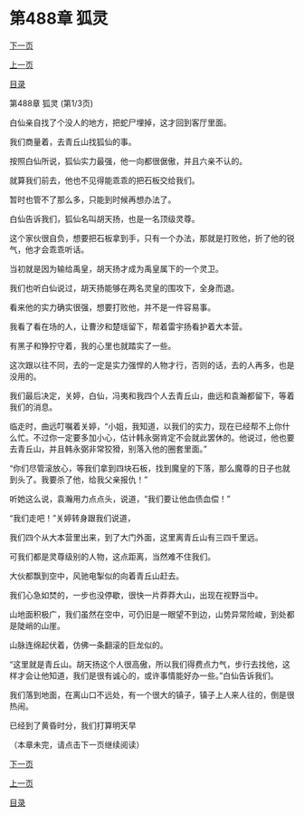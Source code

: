 <h1>第488章   狐灵</h1>
            <div><p><a href="./1462_%E7%AC%AC488%E7%AB%A0_%E7%8B%90%E7%81%B5.md">下一页</a></p><p><a href="./1460_%E7%AC%AC487%E7%AB%A0_%E9%9D%92%E4%B8%98%E5%B1%B1.md">上一页</a></p><p><a href="../">目录</a></p></div>
            <div><p>第488章   狐灵 (第1/3页)</p><p>白仙亲自找了个没人的地方，把蛇尸埋掉，这才回到客厅里面。</p><p>我们商量着，去青丘山找狐仙的事。</p><p>按照白仙所说，狐仙实力最强，他一向都很倨傲，并且六亲不认的。</p><p>就算我们前去，他也不见得能乖乖的把石板交给我们。</p><p>暂时也管不了那么多，只能到时候再想办法了。</p><p>白仙告诉我们，狐仙名叫胡天扬，也是一名顶级灵尊。</p><p>这个家伙很自负，想要把石板拿到手，只有一个办法，那就是打败他，折了他的锐气，他才会乖乖听话。</p><p>当初就是因为输给禹皇，胡天扬才成为禹皇属下的一个灵卫。</p><p>我们也听白仙说过，胡天扬能够在两名灵皇的围攻下，全身而退。</p><p>看来他的实力确实很强，想要打败他，并不是一件容易事。</p><p>我看了看在场的人，让曹汐和楚瑶留下，帮着雷宇扬看护着大本营。</p><p>有黑子和狰狞守着，我的心里也就踏实了一些。</p><p>这次跟以往不同，去的一定是实力强悍的人物才行，否则的话，去的人再多，也是没用的。</p><p>我们最后决定，关婷，白仙，冯夷和我四个人去青丘山，曲远和袁瀚都留下，等着我们的消息。</p><p>临走时，曲远叮嘱着关婷，“小姐，我知道，以我们的实力，现在已经帮不上你什么忙。不过你一定要多加小心，估计韩永弼肯定不会就此罢休的。他说过，他也要去青丘山，并且韩永弼非常狡猾，别落入他的圈套里面。”</p><p>“你们尽管滚放心，等我们拿到四块石板，找到魔皇的下落，那么魔尊的日子也就到头了。我要杀了他，给我父亲报仇！”</p><p>听她这么说，袁瀚用力点点头，说道，“我们要让他血债血偿！”</p><p>“我们走吧！”关婷转身跟我们说道，</p><p>我们四个从大本营里出来，到了大门外面，这里离青丘山有三四千里远。</p><p>可我们都是灵尊级别的人物，这点距离，当然难不住我们。</p><p>大伙都飘到空中，风驰电掣似的向着青丘山赶去。</p><p>我们心急如焚的，一步也没停歇，很快一片莽莽大山，出现在视野当中。</p><p>山地面积极广，我们虽然在空中，可仍旧是一眼望不到边，山势异常险峻，到处都是陡峭的山崖。</p><p>山脉连绵起伏着，仿佛一条翻滚的巨龙似的。</p><p>“这里就是青丘山。胡天扬这个人很高傲，所以我们得费点力气，步行去找他，这样才会让他知道，我们是很有诚心的，或许事情能好办一些。”白仙告诉我们。</p><p>我们落到地面，在离山口不远处，有一个很大的镇子，镇子上人来人往的，倒是很热闹。</p><p>已经到了黄昏时分，我们打算明天早</p><p>（本章未完，请点击下一页继续阅读）</p></div>
            <div><p><a href="./1462_%E7%AC%AC488%E7%AB%A0_%E7%8B%90%E7%81%B5.md">下一页</a></p><p><a href="./1460_%E7%AC%AC487%E7%AB%A0_%E9%9D%92%E4%B8%98%E5%B1%B1.md">上一页</a></p><p><a href="../">目录</a></p></div>